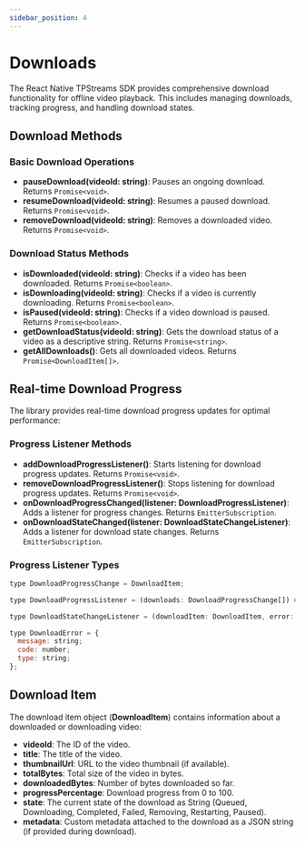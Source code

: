 ```yaml
---
sidebar_position: 4
---
```


# Downloads

The React Native TPStreams SDK provides comprehensive download functionality for offline video playback. This includes managing downloads, tracking progress, and handling download states.

## Download Methods

### Basic Download Operations

- **pauseDownload(videoId: string)**: Pauses an ongoing download. Returns `Promise<void>`.
- **resumeDownload(videoId: string)**: Resumes a paused download. Returns `Promise<void>`.
- **removeDownload(videoId: string)**: Removes a downloaded video. Returns `Promise<void>`.

### Download Status Methods

- **isDownloaded(videoId: string)**: Checks if a video has been downloaded. Returns `Promise<boolean>`.
- **isDownloading(videoId: string)**: Checks if a video is currently downloading. Returns `Promise<boolean>`.
- **isPaused(videoId: string)**: Checks if a video download is paused. Returns `Promise<boolean>`.
- **getDownloadStatus(videoId: string)**: Gets the download status of a video as a descriptive string. Returns `Promise<string>`.
- **getAllDownloads()**: Gets all downloaded videos. Returns `Promise<DownloadItem[]>`.

## Real-time Download Progress

The library provides real-time download progress updates for optimal performance:

### Progress Listener Methods

- **addDownloadProgressListener()**: Starts listening for download progress updates. Returns `Promise<void>`.
- **removeDownloadProgressListener()**: Stops listening for download progress updates. Returns `Promise<void>`.
- **onDownloadProgressChanged(listener: DownloadProgressListener)**: Adds a listener for progress changes. Returns `EmitterSubscription`.
- **onDownloadStateChanged(listener: DownloadStateChangeListener)**: Adds a listener for download state changes. Returns `EmitterSubscription`.

### Progress Listener Types

```jsx
type DownloadProgressChange = DownloadItem;

type DownloadProgressListener = (downloads: DownloadProgressChange[]) => void;

type DownloadStateChangeListener = (downloadItem: DownloadItem, error: DownloadError | null) => void;

type DownloadError = {
  message: string;
  code: number;
  type: string;
};
```

## Download Item

The download item object (**DownloadItem**) contains information about a downloaded or downloading video:

- **videoId**: The ID of the video.
- **title**: The title of the video.
- **thumbnailUrl**: URL to the video thumbnail (if available).
- **totalBytes**: Total size of the video in bytes.
- **downloadedBytes**: Number of bytes downloaded so far.
- **progressPercentage**: Download progress from 0 to 100.
- **state**: The current state of the download as String (Queued, Downloading, Completed, Failed, Removing, Restarting, Paused).
- **metadata**: Custom metadata attached to the download as a JSON string (if provided during download).
